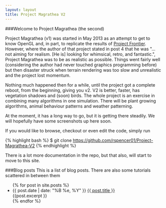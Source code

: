```yaml
---
layout: layout
title: Project Magrathea V2
---
```


###<a name="welcome-to-github-pages" class="anchor" href="#welcome-to-github-pages"><span class="octicon octicon-link"></span></a>Welcome to Project Magrathea (the second)

Project Magrathea (v1) was started in May 2013 as an attempt to get to know OpenGL and, in part, to replicate the results of [Project Frontier][1].  However, where the author of that project stated in post 4 that he was "... not aiming for realism. [He is] looking for whimsical, retro, and fantastic.", Project Magrathea was to be as realistic as possible.  Things went fairly well (considering the author had never touched graphics programming before) but then disaster struck when terrain rendering was too slow and unrealistic and the project lost momentum.

Nothing much happened then for a while, until the project got a complete reboot, from the beginning, giving you v2.  V2 is better, faster, has vegetation shadows and (soon) birds.  The whole project is an exercise in combining many algorithms in one simulation.  There will be plant growing algorithms, animal behaviour patterns and weather patterning.

At the moment, it has a long way to go, but it is getting there steadily.  We will hopefully have some screenshots up here soon.

If you would like to browse, checkout or even edit the code, simply run

{% highlight bash %}
$ git clone https://github.com/rspencer01/Project-Magrathea-V2
{% endhighlight %}

There is a lot more documentation in the repo, but that also, will start to move to this site.

###Blog posts
This is a list of blog posts.  There are also some tutorials scattered in between them
<ul>
  {% for post in site.posts %}
  <li>
    <span>{{ post.date | date: "%B %e, %Y" }}</span> <a href="http://rspencer01.github.io/Project-Magrathea-V2{{ post.url }}">{{ post.title }}</a>
	  <div class="post-excerpt">
		{{post.excerpt }}
    </div>
  </li>
  {% endfor %}
</ul>

[1]: http://www.shamusyoung.com/twentysidedtale/?p=11874
